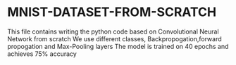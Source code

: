 # MNIST-DATASET-FROM-SCRATCH
This file contains writing the python code based on Convolutional Neural Network from scratch We use different classes, Backpropogation,forward propogation and Max-Pooling layers The model is trained on 40 epochs and achieves 75% accuracy
